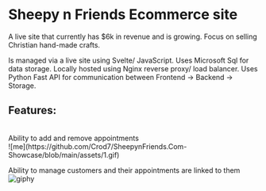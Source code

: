 # Sheepy n Friends Ecommerce site
A live site that currently has $6k in revenue and is growing.
Focus on selling Christian hand-made crafts.

Is managed via a live site using Svelte/ JavaScript.
Uses Microsoft Sql for data storage.
Locally hosted using Nginx reverse proxy/ load balancer.
Uses Python Fast API for communication between Frontend -> Backend -> Storage.


## Features:
<br />
Ability to add and remove appointments <br />
![me](https://github.com/Crod7/SheepynFriends.Com-Showcase/blob/main/assets/1.gif)

Ability to manage customers and their appointments are linked to them <br />
![giphy](https://github.com/Crod7/Java-Appointment-Management-System/assets/106417568/6cbab4b2-d44b-4e34-9a29-4e2095c5c367)


